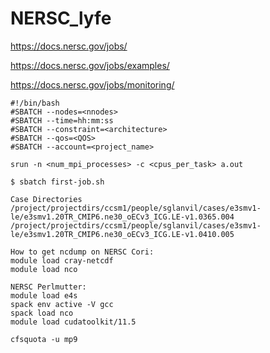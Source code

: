 # NERSC_lyfe

https://docs.nersc.gov/jobs/

https://docs.nersc.gov/jobs/examples/

https://docs.nersc.gov/jobs/monitoring/

```
#!/bin/bash
#SBATCH --nodes=<nnodes>
#SBATCH --time=hh:mm:ss
#SBATCH --constraint=<architecture>
#SBATCH --qos=<QOS>
#SBATCH --account=<project_name>

srun -n <num_mpi_processes> -c <cpus_per_task> a.out
```

```
$ sbatch first-job.sh
```

```
Case Directories
/project/projectdirs/ccsm1/people/sglanvil/cases/e3smv1-le/e3smv1.20TR_CMIP6.ne30_oECv3_ICG.LE-v1.0365.004
/project/projectdirs/ccsm1/people/sglanvil/cases/e3smv1-le/e3smv1.20TR_CMIP6.ne30_oECv3_ICG.LE-v1.0410.005
```
````
How to get ncdump on NERSC Cori:
module load cray-netcdf
module load nco

NERSC Perlmutter:
module load e4s
spack env active -V gcc
spack load nco
module load cudatoolkit/11.5
````
```
cfsquota -u mp9

```

